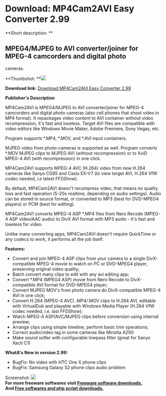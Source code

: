 # Download: MP4Cam2AVI Easy Converter 2.99

**Short description: **

## MPEG4/MJPEG to AVI converter/joiner for MPEG-4 camcorders and digital photo
cameras.

  
**Thumbshot: **![](http://www.freewarefiles.com/screenshot/mp4cam2avi_md.jpg)   
  
**Download link:** [Download MP4Cam2AVI Easy Converter 2.99](http://freesoftwares.boysofts.com/MPCamAVI-Easy-Converter_program_34462.html)  
  

**Publisher's Description**  
  

MP4Cam2AVI is MPEG4/MJPEG to AVI converter/joiner for MPEG-4 camcorders and
digital photo cameras (also cell phones that shoot video in MP4 format). It
repackages video content to AVI container without video recompression, it's
fast and loseless. Target AVI files are compatible with video editors like
Windows Movie Maker, Adobe Premiere, Sony Vegas, etc.

Program supports *.MP4, *.MOV, and *.AVI input containers.

MJPEG video from photo-cameras is supported as well. Program converts *.MOV
MJPEG clips to MJPEG AVI (without recompression) or to XviD MPEG-4 AVI (with
recompression) in one click.

MP4Cam2AVI supports MPEG-4 AVC (H.264) video from new H.264 cameras like Sanyo
CG65 and Casio EX-V7 (to view target AVI, H.264 VfW codec needed, i.e latest
FFDShow).

By default, MP4Cam2AVI doesn't recompress video, that means no quality loss
and fast operation (5-20x realtime, depending on audio settings). Audio can be
stored in source format, or converted to MP3 (best for DVD-MPEG4 players) or
PCM (best for editing).

MP4Cam2AVI converts MPEG-4 ASP *.MP4 files from Nero Recode (MPEG-4 ASP
video/AAC audio) to DivX AVI format with MP3 audio - it's fast and loseless
for video.

Unlike many converting apps, MP4Cam2AVI doesn't require QuickTime or any
codecs to work, it performs all the job itself.

**Features:**

  * Convert and join MPEG-4 ASP clips from your camera to a single DivX-compatible MPEG-4 movie to watch on PC or DVD-MPEG4 player, preserving original video quality; 
  * Batch convert many clips to edit with any avi editing app; 
  * Convert *.MP4 (MPEG4 ASP) movie from Nero Recode to DivX-compatible AVI format for DVD-MPEG4 player; 
  * Convert MJPEG MOV's from photo camera do DivX-compatible MPEG-4 AVI in one click; 
  * Convert H.264 (MPEG-4 AVC) *.MP4/*.MOV clips to H.264 AVI, editable with VirtualDub and playable with Windows Media Player (H.264 VfW codec needed, i.e. last FFDShow); 
  * Watch MPEG-4 ASP/AVC/MJPEG clips before conversion using internal preview; 
  * Arrange clips using simple timeline, perform basic trim operations; 
  * Correct audio/video lag in some cameras like Minolta A200 
  * Make sound softer with configurable lowpass filter (great for Sanyo Xacti C1) 

**WhatA's New in version 2.99:**

  * BugFix: No video with HTC One X phone clips 
  * BugFix: Samsung Galaxy S2 phone clips audio problem 

  
  
Screenshot: ![](http://www.freewarefiles.com/screenshot/mp4cam2avi.jpg)  
**For more freeware softwares visit [Freeware software downloads.](http://freesoftwares.boysofts.com/)**   
**And [Free softwares and php script downloads.](http://www.boysofts.com/)**

